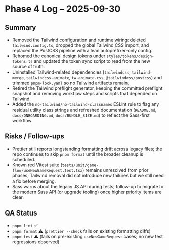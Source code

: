 # Phase 4 Log – 2025-09-30

## Summary

- Removed the Tailwind configuration and runtime wiring: deleted `tailwind.config.ts`, dropped the global Tailwind CSS import, and replaced the PostCSS pipeline with a lean autoprefixer-only config.
- Rehomed the canonical design tokens under `styles/tokens/design-tokens.ts` and updated the token sync script to read from the new source of truth.
- Uninstalled Tailwind-related dependencies (`tailwindcss`, `tailwind-merge`, `tailwindcss-animate`, `tw-animate-css`, `@tailwindcss/postcss`) and trimmed `pnpm-lock.yaml` so no Tailwind artifacts remain.
- Retired the Tailwind preflight generator, keeping the committed preflight snapshot and removing workflow steps and scripts that depended on Tailwind.
- Added the `no-tailwind/no-tailwind-classnames` ESLint rule to flag any residual utility class strings and refreshed documentation (`README.md`, `docs/ONBOARDING.md`, `docs/BUNDLE_SIZE.md`) to reflect the Sass-first workflow.

## Risks / Follow-ups

- Prettier still reports longstanding formatting drift across legacy files; the repo continues to skip `pnpm format` until the broader cleanup is scheduled.
- Known red Vitest suite (`tests/unit/game-flow/useNewGameRequest.test.tsx`) remains unresolved from prior phases; Tailwind removal did not introduce new failures but we still need a fix before merging.
- Sass warns about the legacy JS API during tests; follow-up to migrate to the modern Sass API (or upgrade tooling) once higher priority items are clear.

## QA Status

- `pnpm lint` ✅
- `pnpm format` ⚠️ (`prettier --check` fails on existing formatting diffs)
- `pnpm test` ⚠️ (fails on pre-existing `useNewGameRequest` cases; no new test regressions observed)
